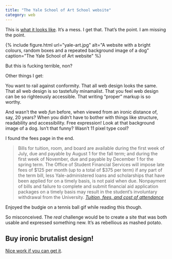 ```yaml
---
title: "The Yale School of Art School website"
category: web
---
```


This is [what it looks like](https://www.art.yale.edu/). It’s a mess. I get that. That’s the point. I am missing the point.

{% include figure.html url="yale-art.jpg" alt="A website with a bright colours, random boxes and a repeated background image of a dog" caption="The Yale School of Art website" %}

But this is fucking terrible, non?

Other things I get:

You want to rail against conformity. That all web design looks the same. That all web design is so tastefully minamalist. That you feel web design can be so righteously accessible. That writing “proper” markup is so worthy.

And wasn’t the web _fun_ before, when viewed from an ironic distance of, say, 20 years? When you didn’t have to bother with things like structure, readability and accessibility. Free expression! Look at that background image of a dog. Isn’t that funny? Wasn’t 11 pixel type cool?

I found the fees page in the end.

> Bills for tuition, room, and board are available during the first week of July, due and payable by August 1 for the fall term; and during the first week of November, due and payable by December 1 for the spring term. The Office of Student Financial Services will impose late fees of $125 per month (up to a total of $375 per term) if any part of the term bill, less Yale-administered loans and scholarships that have been applied for on a timely basis, is not paid when due. Nonpayment of bills and failure to complete and submit financial aid application packages on a timely basis may result in the student’s involuntary withdrawal from the University. <cite>[Tuition, fees, and cost of attendance](https://www.art.yale.edu/about/resources/financial-aid/tuition-fees-general-expenses)</cite>

Enjoyed the budgie on a tennis ball gif while reading this though.

So misconceived. The _real_ challenge would be to create a site that was both usable and expressed something new. It’s as rebellious as mashed potato.

## Buy ironic brutalist design!

[Nice work if you can get it](https://www.linkedbyair.net/).
